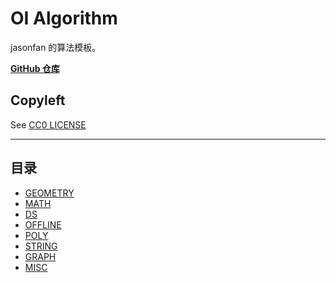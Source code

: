 
# OI Algorithm

jasonfan 的算法模板。

**[GitHub 仓库](https://github.com/jason-fxz/algorithm)**

## Copyleft

See [CC0 LICENSE](LICENSE)

---

## 目录

- [GEOMETRY](./geometry/)
- [MATH](./math/)
- [DS](./DS/)
- [OFFLINE](./offline/)
- [POLY](./poly/)
- [STRING](./string/)
- [GRAPH](./graph/)
- [MISC](./misc/)
